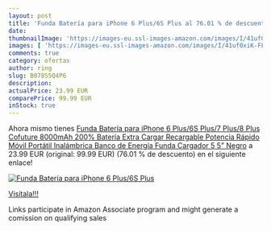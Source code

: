 ```yaml
---
layout: post
title: 'Funda Batería para iPhone 6 Plus/6S Plus al 76.01 % de descuento'
date: 
thumbnailImage: 'https://images-eu.ssl-images-amazon.com/images/I/41uf0xiK-FL._SL200_.jpg'
images: [ 'https://images-eu.ssl-images-amazon.com/images/I/41uf0xiK-FL._SL200_.jpg' ]
comments: true
category: ofertas
author: ring
slug: B078S5Q4P6
description:
actualPrice: 23.99 EUR
comparePrice: 99.99 EUR
inStock: true
---
```


Ahora mismo tienes [Funda Batería para iPhone 6 Plus/6S Plus/7 Plus/8 Plus  Cofuture 8000mAh 200% Batería Extra Cargar Recargable Potencia Rápido Móvil Portátil Inalámbrica Banco de Energía Funda Cargador  5 5”  Negro](https://www.amazon.es/dp/B078S5Q4P6/?tag=tolees-21) a 23.99 EUR (original: 99.99 EUR) (76.01 %  de descuento) en el siguiente enlace!

[![Funda Batería para iPhone 6 Plus/6S Plus](https://images-eu.ssl-images-amazon.com/images/I/41uf0xiK-FL._SL200_.jpg)](https://www.amazon.es/dp/B078S5Q4P6/?tag=tolees-21)

[Visítala!!!](https://www.amazon.es/dp/B078S5Q4P6/?tag=tolees-21)

Links participate in Amazon Associate program and might generate a comission on qualifying sales
